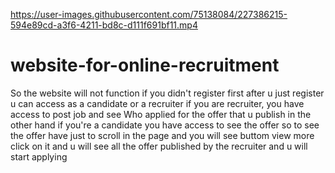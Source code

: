 

https://user-images.githubusercontent.com/75138084/227386215-594e89cd-a3f6-4211-bd8c-d111f691bf11.mp4

# website-for-online-recruitment
So the website will not function if you didn't register first after u just register u can access as a candidate or a recruiter if you are recruiter, you have 
access to post job and see Who applied for the offer that u publish in the other hand if you're a candidate you have access to see the offer so to see the offer have just to scroll in the page and you will see buttom view more click on it and u will see all the offer published by the recruiter and u will start applying 
